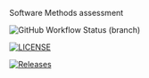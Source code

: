 Software Methods assessment

![GitHub Workflow Status (branch)](https://img.shields.io/github/actions/workflow/status/MFB-Napier/sem/main.yml?branch=master)

[![LICENSE](https://img.shields.io/github/license/MFB-Napier/sem.svg?style=flat-square)](https://github.com/MFB-Napier/sem/blob/master/LICENSE)

[![Releases](https://img.shields.io/github/release/MFB-Napier/sem/all.svg?style=flat-square)](https://github.com/MFB-Napier/sem/releases)